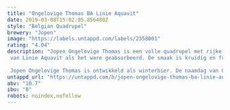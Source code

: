 ```yaml
---
title: "Ongelovige Thomas BA Linie Aquavit"
date: 2019-03-08T15:02:05.856480Z
style: "Belgian Quadrupel"
brewery: "Jopen"
image: "https://labels.untappd.com/labels/2358001"
rating: "4.04"
description: "Jopen Ongelovige Thomas is een volle quadrupel met rijke smaken van karamel en toffee. De Amerikaanse hopsoorten geven een fruitig karakter af. We hebben deze quadrupel 275 dagen laten rijpen op Linie Aquavit barrels. Door de rijping is het hoppige karakter gaan liggen en een karamel-moutige smaak voert de boventoon. Het bier heeft het karakter van Linie Aquavit als het ware geabsorbeerd. De smaak is kruidig en fruitig met tonen van karamel en hinten van hout en tabak.   Jopen Ongelovige Thomas is ontwikkeld als winterbier. De naamdag van Ongelovige Thomas werd vroeger gevierd op 21 december, de start van de winter."
untappd_url: "https://untappd.com/b/jopen-ongelovige-thomas-ba-linie-aquavit/2358001"
abv: "10.7"
ibu: "0"
robots: noindex,nofollow
---
```

